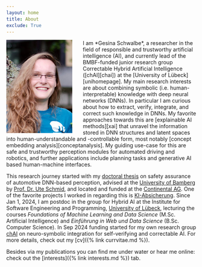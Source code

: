 ```yaml
---
layout: home
title: About
exclude: True
---
```



<img src="figures/me.jpg" align="left" style="margin-right:2em"/>
I am *Gesina Schwalbe*, a researcher in the field of responsible and trustworthy artificial intelligence (AI), and currently lead of the BMBF-funded junior research group Correctable Hybrid Artificial Intelligence ([chAI][chai]) at the [University of Lübeck][unihomepage]. My main research interests are about combining symbolic (i.e. human-interpretable) knowledge with deep neural networks (DNNs). In particular I am curious about how to extract, verify, integrate, and correct such knowledge in DNNs. My favorite approaches towards this are [explainable AI methods][xai] that unravel the information stored in DNN structures and latent spaces into human-understandable and -controllable form, most notably [concept embedding analysis][conceptanalysis].
My guiding use-case for this are safe and trustworthy perception modules for automated driving and robotics, and further applications include planning tasks and generative AI based human-machine interfaces.

This research journey started with my [doctoral thesis][thesis] on safety assurance of automotive DNN-based perception, advised at the [University of Bamberg][cogsys] by [Prof. Dr. Ute Schmid][schmid], and located and funded at the [Continental AG][conti].
One of the favorite projects I worked in regarding this is [KI-Absicherung](https://ki-absicherung.vdali.de/).
Since Jan 1, 2024, I am postdoc in the group for Hybrid AI at the Institute for Software Engineering and Programming, [University of Lübeck][uniluebeck], lecturing the courses *Foundations of Machine Learning and Data Science* (M.Sc. Artificial Intelligence) and *Einführung in Web und Data Science* (B.Sc. Computer Science). In Sep 2024 funding started for my own research group [chAI][chai] on neuro-symbolic integration for self-verifying and correctable AI.
For more details, check out my [cv]({% link currvitae.md %}).

Besides via my publications you can find me under water or hear me online: check out the [interests]({% link interests.md %}) tab.

[me]: figures/me.jpg "Dr. rer. nat. Gesina Schwalbe"
[cogsys]: https://www.uni-bamberg.de/en/cogsys/ "Department Cognitive Systems, Faculty of Information Systems and Applied Computer Sciences, University of Bamberg"
[conti]: https://www.continental-automotive.com/ "Continental Automotive GmbH"
[schmid]: https://www.uni-bamberg.de/en/cogsys/schmid-ute/ "Prof. Dr. Ute Schmid"
[uniluebeck]: https://www.uni-luebeck.de "Universität zu Lübeck"
[conceptanalysis]: https://arxiv.org/abs/2203.13909 "Concept Embedding Analysis: A Review"
[thesis]: https://fis.uni-bamberg.de/handle/uniba/57172 "Concept Embedding Analysis Based Methods for the Safety Assurance of Deep Neural Networks"
[xai]: https://doi.org/10.1007/s10618-022-00867-8 "A comprehensive taxonomy for explainable artificial intelligence"
[unihomepage]: https://www.isp.uni-luebeck.de/staff/g-schwalbe "Dr. Gesina Schwalbe, University of Lübeck"
[chai]: https://www.isp.uni-luebeck.de/chai "Junior Research Group chAI (Correctable Hybrid Artificial Intelligence)"
